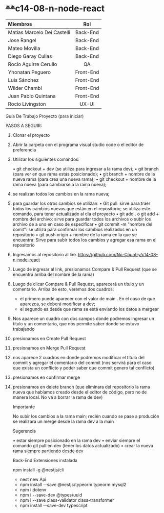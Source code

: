 # ~~**~~c14-08-n-node-react


| Miembros                    |    Rol    |
| :-------------------------- | :-------: |
| Matias Marcelo Dei Castelli | Back-End |
| Jose Rangel                 | Back-End |
| Mateo Movilla               | Back-End |
| Diego Garay Cullas          | Back-End |
| Rocío Aguirre Cerullo      |    QA    |
| Yhonatan Peguero            | Front-End |
| Luis Sánchez               | Front-End |
| Wilder Chambi               | Front-End |
| Juan Pablo Quintana         | Front-End |
| Rocio Livingston            |   UX-UI   |



Guía De Trabajo Proyecto (para iniciar)

PASOS A SEGUIR:

1) Clonar el proyecto
2) Abrir la carpeta con el programa visual studio code o el editor de preferencia
3) Utilizar los siguientes comandos:
   
   •	git checkout + dev (se utiliza para ingresar a la rama dev);
   •	git branch (para ver en que rama estás posicionado);
   •	git branch + nombre de la nueva rama (para crea una nueva rama);
   •	git checkout + nombre de la rama nueva (para cambiarse a la rama nueva);
   
5) se realizan todos los cambios en la rama nueva;
6) para guardar los otros cambios se utilizan:
   •	Git pull: sirve para traer todos los cambios nuevos que están en el repositorio; se utiliza este comando, para tener actualizado al día el proyecto
   •	git add .  o git add + nombre del archivo:  sirve para guardar todos los archivos o subir los archivo de a uno en caso de especificar
   •	git commit -m "nombre del comit": se utiliza para confirmar los cambios realizados en un repositorio
   •	git push origin + nombre de la rama en la que se encuentra: Sirve para subir todos los cambios y agregar esa rama en el repositorio
8) Ingresamos al repositorio al link https://github.com/No-Country/c14-08-n-node-react
9) Luego de ingresar al link, presionamos Compare & Pull Request (que se encuentra arriba del nombre de la rama)
10) Luego de clicar Compare & Pull Request, aparecerá un título y un comentario.  Arriba de esto, veremos dos cuadros:
    * el primero puede aparecer con el valor de main . En el caso de que aparezca, se deberá modificar a dev;
    * el segundo es desde que rama se está enviando los datos a mergear
11) Nos aparece un cuadro con dos campos donde podremos ingresar un título y un comentario, que nos permite saber donde se estuvo trabajando
12) presionamos en Create Pull Request
13) presionamos en Merge Pull Request
14) nos aparece 2 cuadros en donde podremos modificar el título del commit y agregar el comentario del commit (nos servirá para el caso  que exista un  conflicto y poder saber que commit genero tal conflicto)
15) presionamos en confirmar merge
16) presionamos en delete branch (que eliminara del repositorio la rama nueva que habíamos creado desde el editor de código, pero no de manera local. No va a borrar la rama de dev)

    Importante

    No subir los cambios a la rama main;  recién cuando se pase  a produción se realizara un merge desde la rama dev a la main

    Sugerencia

    •	estar siempre posicionado en la rama dev
    •	enviar siempre el comando git pull en dev (tener los datos actualizado)
    •	crear la nueva rama siempre partiendo desde dev

    Back-End Extensiones instalada
    
    npm install -g @nestjs/cli
       * nest new Api
       * npm install --save @nestjs/typeorm typeorm mysql2
       * npm i dotenv
       * npm i --save-dev @types/uuid
       * npm i --save class-validator class-transformer
       * npm install --save-dev typescript

    
